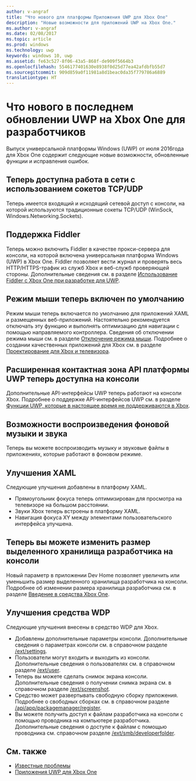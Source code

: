```yaml
---
author: v-angraf
title: "Что нового для платформы Приложения UWP для Xbox One"
description: "Новые возможности для приложений UWP на Xbox One."
ms.author: v-angraf
ms.date: 02/08/2017
ms.topic: article
ms.prod: windows
ms.technology: uwp
keywords: windows 10, uwp
ms.assetid: fe63c527-8f06-43a5-868f-de909f5664b3
ms.openlocfilehash: 5546177401630e8938f0d25d77ea42afdbfb55d7
ms.sourcegitcommit: 909d859a0f11981a8d1beac0da35f779786a6889
translationtype: HT
---
```

# <a name="whats-new-for-developers-in-the-latest-update-of-uwp-on-xbox-one"></a>Что нового в последнем обновлении UWP на Xbox One для разработчиков

Выпуск универсальной платформы Windows (UWP) от июля 2016года для Xbox One содержит следующие новые возможности, обновленные функции и исправления ошибок.

## <a name="networking-using-tcpudp-sockets-is-now-available"></a>Теперь доступна работа в сети с использованием сокетов TCP/UDP  
Теперь имеется входящий и исходящий сетевой доступ с консоли, на которой используются традиционные сокеты TCP/UDP (WinSock, Windows.Networking.Sockets).

## <a name="fiddler-support"></a>Поддержка Fiddler
Теперь можно включить Fiddler в качестве прокси-сервера для консоли, на которой включена универсальная платформа Windows (UWP) в Xbox One. Fiddler позволяет вести журнал и проверять весь HTTP/HTTPS-трафик из служб Xbox и веб-служб проверяющей стороны. Дополнительные сведения см. в разделе [Использование Fiddler с Xbox One при разработке для UWP](uwp-fiddler.md).

## <a name="mouse-mode-is-now-enabled-by-default"></a>Режим мыши теперь включен по умолчанию
Режим мыши теперь включается по умолчанию для приложений XAML и размещенных веб-приложений.
Настоятельно рекомендуется отключать эту функцию и выполнять оптимизацию для навигации с помощью направляемого контроллера.
Сведения об отключении режима мыши см. в разделе [Отключение режима мыши](how-to-disable-mouse-mode.md).
Подробнее о создании качественных приложений для Xbox см. в разделе [Проектирование для Xbox и телевизора](../input-and-devices/designing-for-tv.md#mouse-mode).

## <a name="extended-uwp-api-surface-area-is-now-functional-on-the-console"></a>Расширенная контактная зона API платформы UWP теперь доступна на консоли
Дополнительные API-интерфейсы UWP теперь работают на консоли Xbox. Подробнее о поддержке API-интерфейсов UWP см. в разделе [Функции UWP, которые в настоящее время не поддерживаются в Xbox](http://go.microsoft.com/fwlink/p/?LinkID=760755). 

## <a name="background-music-and-audio-capabilities"></a>Возможности воспроизведения фоновой музыки и звука
Теперь вы можете воспроизводить музыку и звуковые файлы в приложениях, которые работают в фоновом режиме.

## <a name="xaml-improvements"></a>Улучшения XAML
Следующие улучшения добавлены в платформу XAML.
-    Прямоугольник фокуса теперь оптимизирован для просмотра на телевизоре на большом расстоянии.
-    Звуки Xbox теперь встроены в платформу XAML.
-    Навигация фокуса XY между элементами пользовательского интерфейса улучшена. 

## <a name="you-can-now-change-the-size-of-allocated-developer-storage-on-the-console"></a>Теперь вы можете изменить размер выделенного хранилища разработчика на консоли
Новый параметр в приложении Dev Home позволяет увеличить или уменьшить размер выделенного хранилища разработчика на консоли. Подробнее об изменении размера хранилища разработчика см. в разделе [Введение в средства Xbox One](introduction-to-xbox-tools.md).

## <a name="wdp-tool-enhancements"></a>Улучшения средства WDP
Следующие улучшения внесены в средство WDP для Xbox.
 - Добавлены дополнительные параметры консоли. Дополнительные сведения о параметрах консоли см. в справочном разделе [/ext/settings](wdp-xboxsettings-api.md). 
 - Пользователи могут входить и выходить из консоли. Дополнительные сведения о пользователях см. в справочном разделе [/ext/user](wdp-user-management.md).
 - Теперь вы можете сделать снимок экрана консоли. Дополнительные сведения о получении снимка экрана см. в справочном разделе [/ext/screenshot](wdp-media-capture-api.md).
 - Средство может развертывать свободную сборку приложения. Подробнее о свободных сборках см. в справочном разделе [/api/app/packagemanager/register](wdp-loose-folder-register-api.md).
 - Вы можете получить доступ к файлам разработчика на консоли с помощью проводника на компьютере разработчика. Дополнительные сведения о доступе к файлам с помощью проводника см. справочном разделе [/ext/smb/developerfolder](wdp-smb-api.md).

## <a name="see-also"></a>См. также
- [Известные проблемы](known-issues.md)
- [Приложения UWP для Xbox One](index.md)
